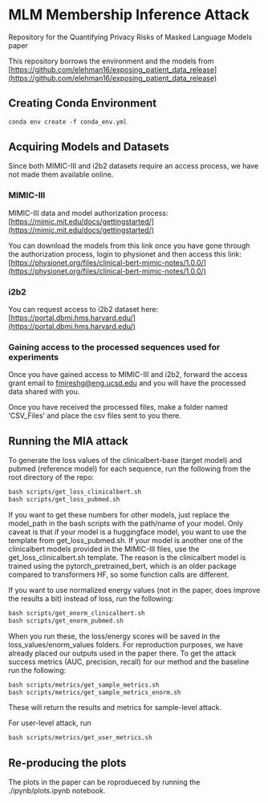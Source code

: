 

# **MLM Membership Inference Attack**

Repository for  the Quantifying Privacy Risks of Masked Language Models paper

This repository borrows the environment and the models from [https://github.com/elehman16/exposing_patient_data_release](https://github.com/elehman16/exposing_patient_data_release)

## Creating  Conda Environment

```markdown
conda env create -f conda_env.yml
```

## Acquiring Models and Datasets

Since both MIMIC-III and i2b2 datasets require an access process, we have not made them available online. 

### MIMIC-III

MIMIC-III data and model authorization process: [https://mimic.mit.edu/docs/gettingstarted/](https://mimic.mit.edu/docs/gettingstarted/)

You can download the models from this link once you have gone through the authorization process, login to physionet and then access this link: [https://physionet.org/files/clinical-bert-mimic-notes/1.0.0/](https://physionet.org/files/clinical-bert-mimic-notes/1.0.0/)

### i2b2

You can request access to i2b2 dataset here: [https://portal.dbmi.hms.harvard.edu/](https://portal.dbmi.hms.harvard.edu/)  

### Gaining access to the processed sequences used for experiments

Once you have gained access to MIMIC-III and i2b2, forward the access grant email to fmireshg@eng.ucsd.edu and you will have the processed data shared with you.

Once you have received the processed files, make a folder named ‘CSV_Files’ and place the csv files sent to you there.

## Running the MIA attack

To generate the loss values of the clinicalbert-base (target model) and pubmed (reference model) for each sequence, run the following from the root directory of the repo:

```markdown
bash scripts/get_loss_clinicalbert.sh
bash scripts/get_loss_pubmed.sh
```

If you want to get these numbers for other models, just replace the model_path in the bash scripts with the path/name of your model. Only caveat is that if your model is a huggingface model, you want to use the template from get_loss_pubmed.sh. If your model is another one of the clinicalbert models provided in the MIMIC-III files, use the get_loss_clinicalbert.sh template. The reason is  the clinicalbert model is trained using the pytorch_pretrained_bert, which is an older package compared to transformers HF, so some function calls are different. 

 If you want to use normalized energy values (not in the paper, does improve the results a bit) instead of loss, run the following:

```markdown
bash scripts/get_enorm_clinicalbert.sh
bash scripts/get_enorm_pubmed.sh
```

When you run these, the loss/energy scores will be saved in the loss_values/enorm_values folders. For reproduction purposes, we have already placed our outputs used in the paper there. To get the attack success metrics (AUC, precision, recall) for our method and the baseline  run the following: 

```markdown
bash scripts/metrics/get_sample_metrics.sh
bash scripts/metrics/get_sample_metrics_enorm.sh
```

These will return the results and metrics for sample-level attack. 

For user-level attack, run

```markdown
bash scripts/metrics/get_user_metrics.sh
```

## Re-producing the plots

The plots in the paper can be roprodueced by running the  ./ipynb/plots.ipynb notebook.
